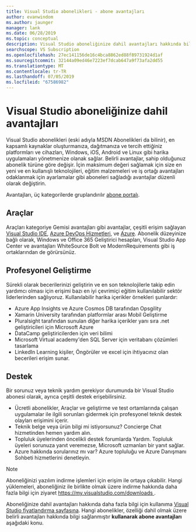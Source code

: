```yaml
---
title: Visual Studio abonelikleri - abone avantajları
author: evanwindom
ms.author: jaunger
manager: lank
ms.date: 06/28/2019
ms.topic: conceptual
description: Visual Studio aboneliğinize dahil avantajları hakkında bilgi edinin
searchscope: VS Subscription
ms.openlocfilehash: 27ec141156de16c4bca8862ed88f89731924d1af
ms.sourcegitcommit: 32144a09ed46e7223ef7dcab647a9f73afa2dd55
ms.translationtype: MT
ms.contentlocale: tr-TR
ms.lasthandoff: 07/05/2019
ms.locfileid: "67586982"
---
```

# <a name="benefits-included-in-your-visual-studio-subscription"></a>Visual Studio aboneliğinize dahil avantajları

Visual Studio abonelikleri (eski adıyla MSDN Abonelikleri da bilinir), en kapsamlı kaynaklar oluşturmanıza, dağıtmanıza ve tercih ettiğiniz platformları ve cihazları, Windows, iOS, Android ve Linux gibi harika uygulamaları yönetmenize olanak sağlar.  Belirli avantajlar, sahip olduğunuz abonelik türüne göre değişir.  İçin maksimum değeri sağlamak için size en yeni ve en kullanışlı teknolojileri, eğitim malzemeleri ve iş ortağı avantajları odaklanmak için ayarlamalar gibi aboneleri sağladığı avantajlar düzenli olarak değiştirin.

Avantajları, üç kategorilerde gruplandırılır [abone portalı](https://my.visualstudio.com/benefits?wt.mc_id=o~msft~docs:).

## <a name="tools"></a>Araçlar
Araçları kategoriye Gemisi avantajları gibi avantajlar, çeşitli erişim sağlayan [Visual Studio IDE](vs-ide-benefit.md), [Azure DevOps Hizmetleri](vs-azure-devops.md), ve [Azure](vs-azure.md).  Abonelik düzeyinize bağlı olarak, Windows ve Office 365 Geliştirici hesapları, Visual Studio App Center ve avantajları WhiteSource Bolt ve ModernRequirements gibi iş ortaklarından de görürsünüz.

## <a name="professional-development"></a>Profesyonel Geliştirme
Sürekli olarak becerilerinizi geliştirin ve en son teknolojilerle takip edin yardımcı olması için erişimi bazı en iyi çevrimiçi eğitim kullanılabilir sektör liderlerinden sağlıyoruz. Kullanılabilir harika içerikler örnekleri şunlardır:
- Azure App Insights ve Azure Cosmos DB tarafından Opsgility
- Xamarin University tarafından platformlar arası Mobil Geliştirme
- Pluralsight tarafından sunulan diğer harika içerikler yanı sıra .net geliştiricileri için Microsoft Azure
- DataCamp geliştiricilerden için veri bilimi
- Microsoft Virtual academy'den SQL Server için veritabanı çözümleri tasarlama
- LinkedIn Learning kişiler, Öngörüler ve excel için ihtiyacınız olan becerileri erişim sunar.

## <a name="support"></a>Destek
Bir sorunuz veya teknik yardım gerekiyor durumunda bir Visual Studio abonesi olarak, ayrıca çeşitli destek erişebilirsiniz.
- Ücretli abonelikler, Araçlar ve geliştirme ve test ortamlarında çalışan uygulamalar ile ilgili sorunları gidermek için profesyonel teknik destek olayları erişimini içerir.
- Teknik belge veya ürün bilgi mi istiyorsunuz?  Concierge Chat hizmetinden hemen yardım alın.
- Topluluk üyelerinden öncelikli destek forumlarda Yardım.  Topluluk üyeleri sorunuza yanıt veremezse, Microsoft uzmanları bir yanıt sağlar.
- Azure hakkında sorularınız mı var?  Azure topluluğu ve Azure Danışmanı Sohbeti hizmetlerini denetleyin.

> [!NOTE]
> Aboneliğinizi yazılım indirme işlemleri için erişim ile ortaya çıkabilir.  Hangi yüklemeleri, aboneliğiniz ile birlikte olmak üzere indirme hakkında daha fazla bilgi için ziyaret [ https://my.visualstudio.com/downloads ](https://my.visualstudio.com/downloads?wt.mc_id=o~msft~docs).

Aboneliğinize dahil avantajları hakkında daha fazla bilgi için kullanıma [Visual Studio fiyatlandırma sayfasına](https://visualstudio.microsoft.com/vs/pricing/).  Hangi abonelikler, özelliği dahil olmak üzere belirli avantajları hakkında bilgi sağlanmıştır **kullanarak abone avantajları** aşağıdaki konu.
